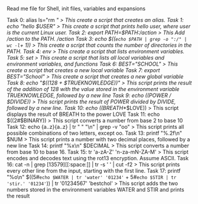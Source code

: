 Read me file for Shell, init files, variables and expansions

Task 0: alias ls="rm *" > This create a script that creates an alias.
Task 1: echo "hello $USER" > This create a script that prints hello user, where user is the current Linux user.
Task 2: export PATH=$PATH:/action > This Add /action to the PATH. /action
Task 3: echo $((`echo $PATH | grep -o ":/" | wc -l`+ 1)) > This create a script that counts the number of directories in the PATH.
Task 4: env >  This create a script that lists environment variables.
Task 5: set > This create a script that lists all local variables and environment variables, and functions
Task 6: BEST="SCHOOL" > This create a script that creates a new local variable
Task 7: export BEST="School" > This create a script that creates a new global variable
Task 8: echo "$((128 + $TRUEKNOWLEDGE))" > This script prints the result of the addition of 128 with the value stored in the environment variable TRUEKNOWLEDGE, followed by a new line
Task 9: echo $(($POWER / $DIVIDE)) > This script prints the result of POWER divided by DIVIDE, followed by a new line.
Task 10: echo $(($BREATH**$LOVE)) > This script displays the result of BREATH to the power LOVE
Task 11: echo $((2#$BINARY)) > This script converts a number from base 2 to base 10
Task 12: echo {a..z}{a..z} | tr " " "\n" | grep -v "oo" > This script prints all possible combinations of two letters, except oo.
Task 13: printf "%.2f\n" $NUM > This script prints a number with two decimal places, followed by a new line
Task 14: printf "%x\n" $DECIMAL > This script converts a number from base 10 to base 16.
Task 15: tr 'a-zA-Z' 'n-za-mN-ZA-M' > This script encodes and decodes text using the rot13 encryption. Assume ASCII.
Task 16: cat -n | grep [13579][[:space:]] | tr -s ' ' | cut -f2 >    This script prints every other line from the input, starting with the first line.
Task 17: printf "%o\n" $((5#`echo $WATER | tr 'water' '01234'` + 5#`echo $STIR | tr 'stir.' '01234'`)) | tr '01234567' 'bestchol' >   This script adds the two numbers stored in the environment variables WATER and STIR and prints the result





